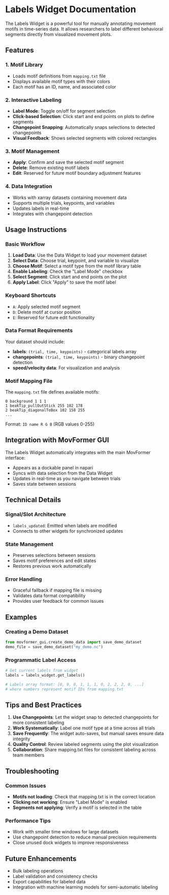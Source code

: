# Labels Widget Documentation

The Labels Widget is a powerful tool for manually annotating movement motifs in time-series data. It allows researchers to label different behavioral segments directly from visualized movement plots.

## Features

### 1. Motif Library
- Loads motif definitions from `mapping.txt` file
- Displays available motif types with their colors
- Each motif has an ID, name, and associated color

### 2. Interactive Labeling
- **Label Mode**: Toggle on/off for segment selection
- **Click-based Selection**: Click start and end points on plots to define segments
- **Changepoint Snapping**: Automatically snaps selections to detected changepoints
- **Visual Feedback**: Shows selected segments with colored rectangles

### 3. Motif Management
- **Apply**: Confirm and save the selected motif segment
- **Delete**: Remove existing motif labels
- **Edit**: Reserved for future motif boundary adjustment features

### 4. Data Integration
- Works with xarray datasets containing movement data
- Supports multiple trials, keypoints, and variables
- Updates labels in real-time
- Integrates with changepoint detection

## Usage Instructions

### Basic Workflow
1. **Load Data**: Use the Data Widget to load your movement dataset
2. **Select Data**: Choose trial, keypoint, and variable to visualize
3. **Choose Motif**: Select a motif type from the motif library table
4. **Enable Labeling**: Check the "Label Mode" checkbox
5. **Select Segment**: Click start and end points on the plot
6. **Apply Label**: Click "Apply" to save the motif label

### Keyboard Shortcuts
- `A`: Apply selected motif segment
- `D`: Delete motif at cursor position
- `E`: Reserved for future edit functionality

### Data Format Requirements
Your dataset should include:
- **labels**: `(trial, time, keypoints)` - categorical labels array
- **changepoints**: `(trial, time, keypoints)` - binary changepoint detection
- **speed/velocity data**: For visualization and analysis

### Motif Mapping File
The `mapping.txt` file defines available motifs:
```
0 background 1 1 1
1 beakTip_pullOutStick 255 102 178
2 beakTip_diagonalToBox 102 158 255
...
```
Format: `ID name R G B` (RGB values 0-255)

## Integration with MovFormer GUI

The Labels Widget automatically integrates with the main MovFormer interface:
- Appears as a dockable panel in napari
- Syncs with data selection from the Data Widget
- Updates in real-time as you navigate between trials
- Saves state between sessions

## Technical Details

### Signal/Slot Architecture
- `labels_updated`: Emitted when labels are modified
- Connects to other widgets for synchronized updates

### State Management
- Preserves selections between sessions
- Saves motif preferences and edit states
- Restores previous work automatically

### Error Handling
- Graceful fallback if mapping file is missing
- Validates data format compatibility
- Provides user feedback for common issues

## Examples

### Creating a Demo Dataset
```python
from movformer_gui.create_demo_data import save_demo_dataset
demo_file = save_demo_dataset("my_demo.nc")
```

### Programmatic Label Access
```python
# Get current labels from widget
labels = labels_widget.get_labels()

# Labels array format: [0, 0, 0, 1, 1, 1, 0, 2, 2, 2, 0, ...]
# where numbers represent motif IDs from mapping.txt
```

## Tips and Best Practices

1. **Use Changepoints**: Let the widget snap to detected changepoints for more consistent labeling
2. **Work Systematically**: Label one motif type at a time across all trials
3. **Save Frequently**: The widget auto-saves, but manual saves ensure data integrity
4. **Quality Control**: Review labeled segments using the plot visualization
5. **Collaboration**: Share mapping.txt files for consistent labeling across team members

## Troubleshooting

### Common Issues
- **Motifs not loading**: Check that mapping.txt is in the correct location
- **Clicking not working**: Ensure "Label Mode" is enabled
- **Segments not applying**: Verify a motif is selected in the table

### Performance Tips
- Work with smaller time windows for large datasets
- Use changepoint detection to reduce manual precision requirements
- Close unused dock widgets to improve responsiveness

## Future Enhancements
- Bulk labeling operations
- Label validation and consistency checks
- Export capabilities for labeled data
- Integration with machine learning models for semi-automatic labeling

